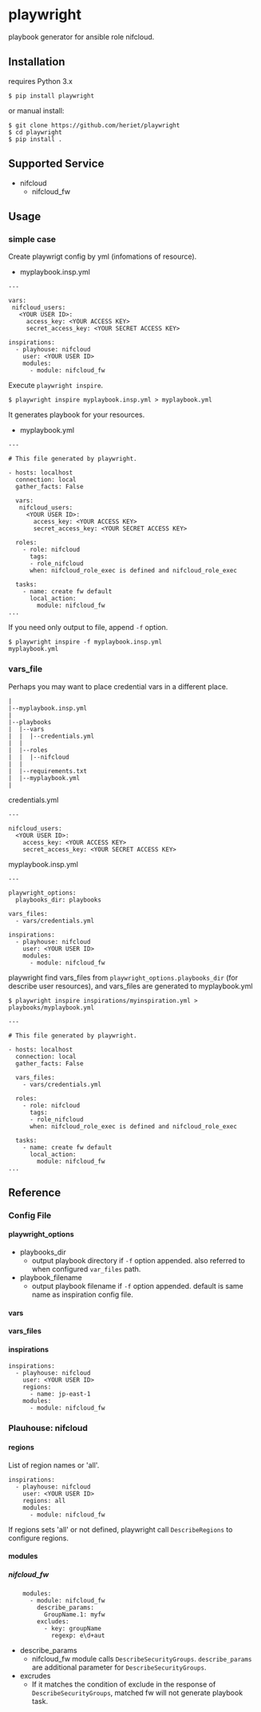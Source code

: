 # playwright

playbook generator for ansible role nifcloud.

## Installation

requires Python 3.x

```
$ pip install playwright
```

or manual install:

```
$ git clone https://github.com/heriet/playwright
$ cd playwright
$ pip install .
```

## Supported Service

- nifcloud
  - nifcloud_fw

## Usage

### simple case

Create playwrigt config by yml (infomations of resource).


- myplaybook.insp.yml

```
---

vars:
 nifcloud_users:
   <YOUR USER ID>:
     access_key: <YOUR ACCESS KEY>
     secret_access_key: <YOUR SECRET ACCESS KEY>

inspirations:
  - playhouse: nifcloud
    user: <YOUR USER ID>
    modules:
      - module: nifcloud_fw
```

Execute `playwright inspire`.

```
$ playwright inspire myplaybook.insp.yml > myplaybook.yml
```

It generates playbook for your resources.

- myplaybook.yml

```
---

# This file generated by playwright.

- hosts: localhost
  connection: local
  gather_facts: False

  vars:
   nifcloud_users:
     <YOUR USER ID>:
       access_key: <YOUR ACCESS KEY>
       secret_access_key: <YOUR SECRET ACCESS KEY>

  roles:
    - role: nifcloud
      tags:
      - role_nifcloud
      when: nifcloud_role_exec is defined and nifcloud_role_exec

  tasks:
    - name: create fw default
      local_action:
        module: nifcloud_fw
...
```

If you need only output to file, append `-f` option. 

```
$ playwright inspire -f myplaybook.insp.yml
myplaybook.yml
```

### vars_file

Perhaps you may want to place credential vars in a different place.

```
|
|--myplaybook.insp.yml
|
|--playbooks
|  |--vars
|  |  |--credentials.yml
|  |
|  |--roles
|  |  |--nifcloud
|  |
|  |--requirements.txt
|  |--myplaybook.yml
|
```

credentials.yml

```
---

nifcloud_users:
  <YOUR USER ID>:
    access_key: <YOUR ACCESS KEY>
    secret_access_key: <YOUR SECRET ACCESS KEY>
```

myplaybook.insp.yml
```
---

playwright_options:
  playbooks_dir: playbooks

vars_files:
  - vars/credentials.yml

inspirations:
  - playhouse: nifcloud
    user: <YOUR USER ID>
    modules:
      - module: nifcloud_fw
```

playwright find vars_files from `playwright_options.playbooks_dir` (for describe user resources), and vars_files are generated to myplaybook.yml

```
$ playwright inspire inspirations/myinspiration.yml > playbooks/myplaybook.yml
```

```
---

# This file generated by playwright.

- hosts: localhost
  connection: local
  gather_facts: False

  vars_files:
    - vars/credentials.yml

  roles:
    - role: nifcloud
      tags:
      - role_nifcloud
      when: nifcloud_role_exec is defined and nifcloud_role_exec

  tasks:
    - name: create fw default
      local_action:
        module: nifcloud_fw
...
```

## Reference

### Config File

#### playwright_options

- playbooks_dir
  - output playbook directory if `-f` option appended. also referred to when configured `var_files` path.
- playbook_filename
  - output playbook filename if `-f` option appended. default is same name as inspiration config file.

#### vars

#### vars_files

#### inspirations

```
inspirations:
  - playhouse: nifcloud
    user: <YOUR USER ID>
    regions:
      - name: jp-east-1
    modules:
      - module: nifcloud_fw
```

### Plauhouse: nifcloud

#### regions

List of region names or 'all'.

```
inspirations:
  - playhouse: nifcloud
    user: <YOUR USER ID>
    regions: all
    modules:
      - module: nifcloud_fw
```

If regions sets 'all' or not defined, playwright call `DescribeRegions` to configure regions.

#### modules

##### nifcloud_fw

```
    modules:
      - module: nifcloud_fw
        describe_params:
          GroupName.1: myfw
        excludes:
          - key: groupName
            regexp: e\d+aut
```

- describe_params
  - nifcloud_fw module calls `DescribeSecurityGroups`. `describe_params` are additional parameter for `DescribeSecurityGroups`.
- excrudes
  - If it matches the condition of exclude in the response of `DescribeSecurityGroups`, matched fw will not generate playbook task.
